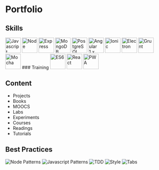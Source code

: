 # Portfolio
## Skills
<img src="http://i.stack.imgur.com/Mmww2.png" width="48" title="Javascript">
<img src="http://i.stack.imgur.com/Mmww2.png" width="48" title="Node">
<img src="http://i.stack.imgur.com/Mmww2.png" width="48" title="Express">
<img src="http://i.stack.imgur.com/Mmww2.png" width="48" title="MongoDB">
<img src="http://i.stack.imgur.com/Mmww2.png" width="48" title="PostgreSQL">
<img src="http://i.stack.imgur.com/Mmww2.png" width="48" title="Angular 1.x">
<img src="http://i.stack.imgur.com/Mmww2.png" width="48" title="Ionic">
<img src="http://i.stack.imgur.com/Mmww2.png" width="48" title="Electron">
<img src="http://i.stack.imgur.com/Mmww2.png" width="48" title="Grunt">
<img src="http://i.stack.imgur.com/Mmww2.png" width="48" title="Mocha">
### Training
<img src="http://i.stack.imgur.com/Mmww2.png" width="48" title="ES6">
<img src="http://i.stack.imgur.com/Mmww2.png" width="48" title="React">
<img src="http://i.stack.imgur.com/Mmww2.png" width="48" title="PWA">

## Content
* Projects
* Books
* MOOCS
* Labs
* Experiments
* Courses
* Readings
* Tutorials

## Best Practices
![Node Patterns](https://img.shields.io/badge/node%20patterns-10%25-green.svg)
![Javascript Patterns](https://img.shields.io/badge/javascript%20patterns-10%25-green.svg)
![TDD](https://img.shields.io/badge/TDD-10%25-green.svg)
![Style](https://img.shields.io/badge/Style-30%25-green.svg)
![Tabs](https://img.shields.io/badge/Tabs-100%25-brightgreen.svg)
